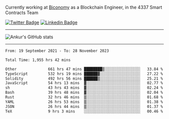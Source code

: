 Currently working at [Biconomy](https://biconomy.io/) as a Blockchain Engineer, in the 4337 Smart Contracts Team

 [![Twitter Badge](https://img.shields.io/badge/-@ankurdubey521-1ca0f1?style=flat-square&labelColor=1ca0f1&logo=twitter&logoColor=white&link=https://twitter.com/ankurdubey521)](https://twitter.com/ankurdubey521) [![Linkedin Badge](https://img.shields.io/badge/-ankurdubey521-blue?style=flat-square&logo=Linkedin&logoColor=white&link=https://www.linkedin.com/in/ankurdubey521/)](https://www.linkedin.com/in/ankurdubey521/)

<hr/>

![Ankur's GitHub stats](https://github-readme-stats.vercel.app/api?username=ankurdubey521&count_private=true&theme=radical)

<hr/>

<!--START_SECTION:waka-->

```txt
From: 19 September 2021 - To: 28 November 2023

Total Time: 1,955 hrs 42 mins

Other              661 hrs 47 mins ████████▒░░░░░░░░░░░░░░░░   33.84 %
TypeScript         532 hrs 19 mins ██████▓░░░░░░░░░░░░░░░░░░   27.22 %
Solidity           492 hrs 56 mins ██████▒░░░░░░░░░░░░░░░░░░   25.21 %
JavaScript         54 hrs 13 mins  ▓░░░░░░░░░░░░░░░░░░░░░░░░   02.77 %
sh                 43 hrs 43 mins  ▓░░░░░░░░░░░░░░░░░░░░░░░░   02.24 %
Bash               39 hrs 48 mins  ▓░░░░░░░░░░░░░░░░░░░░░░░░   02.04 %
Rust               32 hrs 46 mins  ▒░░░░░░░░░░░░░░░░░░░░░░░░   01.68 %
YAML               26 hrs 53 mins  ▒░░░░░░░░░░░░░░░░░░░░░░░░   01.38 %
JSON               26 hrs 44 mins  ▒░░░░░░░░░░░░░░░░░░░░░░░░   01.37 %
TeX                9 hrs 3 mins    ░░░░░░░░░░░░░░░░░░░░░░░░░   00.46 %
```

<!--END_SECTION:waka-->
